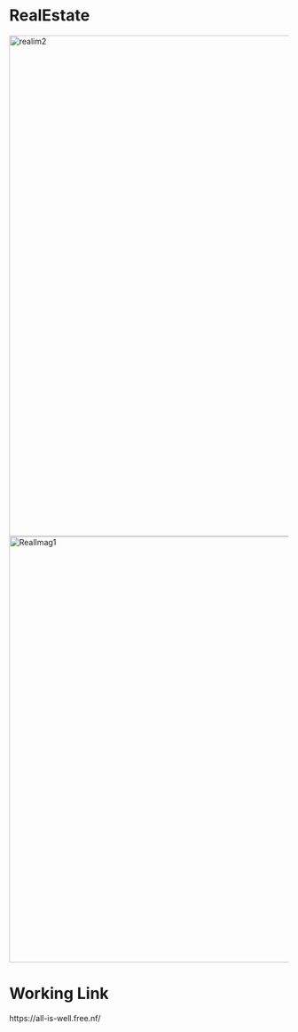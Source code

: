 # RealEstate

<img width="1512" height="901" alt="realim2" src="https://github.com/user-attachments/assets/92b3825f-bf54-4867-8bca-eb81ef283284" />

<img width="1512" height="766" alt="RealImag1" src="https://github.com/user-attachments/assets/822d3568-e04b-405c-90b4-56dc5b23b761" />











<h1>Working Link</h1>
https://all-is-well.free.nf/
